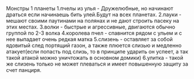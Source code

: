 Монстры 1 планеты
1.пчелы из улья -  Дружелюбные, но начинают драться если начинаешь бить улей.Будут на всех планетах.
2.пауки - мешают своими паутинами на полянах и не дают строить пасеку на этих местах.
3.волки - быстрые и агрессивные, двигаются обычно группой по 2-3 волка
4.королева пчел - спавнится рядом с ульем и с нее выпадает очень редкая матка
5.слизень - оставляет за собой ядовитый след портящий газон, а также плюется слизью и медленно атакует(если попасть под слизь, то в принципе ударить он успеет, а так такой атакой можно уничтожать в основном домики)
6.улитка - такой же слизень только не может плеваться и имеет повышенную защиту за  счет панциря.

